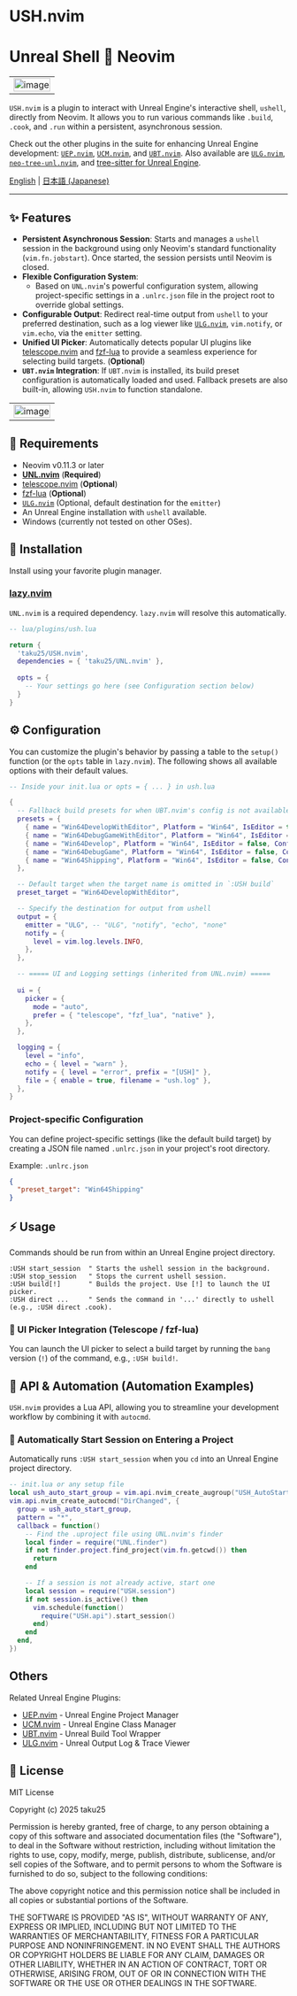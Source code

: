 # USH.nvim

# Unreal Shell 💓 Neovim

 
<table>
<tr>
 <td><div align=center><img width="100%" alt="image" src="https://github.com/user-attachments/assets/d18ba4cb-2da1-4ac4-8b9f-8c150cdccf8f" /></div></td>
</tr>
</table>


`USH.nvim` is a plugin to interact with Unreal Engine's interactive shell, `ushell`, directly from Neovim. It allows you to run various commands like `.build`, `.cook`, and `.run` within a persistent, asynchronous session.

Check out the other plugins in the suite for enhancing Unreal Engine development: [`UEP.nvim`](https://www.google.com/search?q=%5Bhttps://github.com/taku25/UEP.nvim%5D\(https://github.com/taku25/UEP.nvim\)), [`UCM.nvim`](https://www.google.com/search?q=%5Bhttps://github.com/taku25/UCM.nvim%5D\(https://github.com/taku25/UCM.nvim\)), and [`UBT.nvim`](https://www.google.com/search?q=%5Bhttps://github.com/taku25/UBT.nvim%5D\(https://github.com/taku25/UBT.nvim\)).
Also available are [`ULG.nvim`](https://www.google.com/search?q=%5Bhttps://github.com/taku25/ULG.nvim%5D\(https://github.com/taku25/ULG.nvim\)), [`neo-tree-unl.nvim`](https://www.google.com/search?q=%5Bhttps://github.com/taku25/neo-tree-unl.nvim%5D\(https://github.com/taku25/neo-tree-unl.nvim\)), and [tree-sitter for Unreal Engine](https://github.com/taku25/tree-sitter-unreal-cpp).

[English](https://www.google.com/search?q=./README.md) | [日本語 (Japanese)](https://www.google.com/search?q=./README_ja.md)

-----

## ✨ Features

  * **Persistent Asynchronous Session**: Starts and manages a `ushell` session in the background using only Neovim's standard functionality (`vim.fn.jobstart`). Once started, the session persists until Neovim is closed.
  * **Flexible Configuration System**:
      * Based on `UNL.nvim`'s powerful configuration system, allowing project-specific settings in a `.unlrc.json` file in the project root to override global settings.
  * **Configurable Output**: Redirect real-time output from `ushell` to your preferred destination, such as a log viewer like [`ULG.nvim`](https://www.google.com/search?q=%5Bhttps://github.com/taku25/ULG.nvim%5D\(https://github.com/taku25/ULG.nvim\)), `vim.notify`, or `vim.echo`, via the `emitter` setting.
  * **Unified UI Picker**: Automatically detects popular UI plugins like [telescope.nvim](https://github.com/nvim-telescope/telescope.nvim) and [fzf-lua](https://github.com/ibhagwan/fzf-lua) to provide a seamless experience for selecting build targets. (**Optional**)
  * **`UBT.nvim` Integration**: If `UBT.nvim` is installed, its build preset configuration is automatically loaded and used. Fallback presets are also built-in, allowing `USH.nvim` to function standalone.

<table>
<tr>
 <td><div align=center><img width="100%" alt="image" src="https://github.com/user-attachments/assets/a90aabc2-41f0-464f-94e5-d679adb44bf6" /></div></td>
</tr>
</table>

## 🔧 Requirements

  * Neovim v0.11.3 or later
  * **[UNL.nvim](https://github.com/taku25/UNL.nvim)** (**Required**)
  * [telescope.nvim](https://github.com/nvim-telescope/telescope.nvim) (**Optional**)
  * [fzf-lua](https://github.com/ibhagwan/fzf-lua) (**Optional**)
  * [`ULG.nvim`](https://www.google.com/search?q=%5Bhttps://github.com/taku25/ULG.nvim%5D\(https://github.com/taku25/ULG.nvim\)) (Optional, default destination for the `emitter`)
  * An Unreal Engine installation with `ushell` available.
  * Windows (currently not tested on other OSes).

## 🚀 Installation

Install using your favorite plugin manager.

### [lazy.nvim](https://github.com/folke/lazy.nvim)

`UNL.nvim` is a required dependency. `lazy.nvim` will resolve this automatically.

```lua
-- lua/plugins/ush.lua

return {
  'taku25/USH.nvim',
  dependencies = { 'taku25/UNL.nvim' },
  
  opts = {
    -- Your settings go here (see Configuration section below)
  }
}
```

## ⚙️ Configuration

You can customize the plugin's behavior by passing a table to the `setup()` function (or the `opts` table in `lazy.nvim`).
The following shows all available options with their default values.

```lua
-- Inside your init.lua or opts = { ... } in ush.lua

{
  -- Fallback build presets for when UBT.nvim's config is not available
  presets = {
    { name = "Win64DevelopWithEditor", Platform = "Win64", IsEditor = true, Configuration = "Development" },
    { name = "Win64DebugGameWithEditor", Platform = "Win64", IsEditor = true, Configuration = "DebugGame" },
    { name = "Win64Develop", Platform = "Win64", IsEditor = false, Configuration = "Development" },
    { name = "Win64DebugGame", Platform = "Win64", IsEditor = false, Configuration = "DebugGame" },
    { name = "Win64Shipping", Platform = "Win64", IsEditor = false, Configuration = "Shipping" },
  },

  -- Default target when the target name is omitted in `:USH build`
  preset_target = "Win64DevelopWithEditor",

  -- Specify the destination for output from ushell
  output = {
    emitter = "ULG", -- "ULG", "notify", "echo", "none"
    notify = {
      level = vim.log.levels.INFO,
    },
  },

  -- ===== UI and Logging settings (inherited from UNL.nvim) =====
  
  ui = {
    picker = {
      mode = "auto",
      prefer = { "telescope", "fzf_lua", "native" },
    },
  },

  logging = {
    level = "info",
    echo = { level = "warn" },
    notify = { level = "error", prefix = "[USH]" },
    file = { enable = true, filename = "ush.log" },
  },
}
```

### Project-specific Configuration

You can define project-specific settings (like the default build target) by creating a JSON file named `.unlrc.json` in your project's root directory.

Example: `.unlrc.json`

```json
{
  "preset_target": "Win64Shipping"
}
```

## ⚡ Usage

Commands should be run from within an Unreal Engine project directory.

```vim
:USH start_session  " Starts the ushell session in the background.
:USH stop_session   " Stops the current ushell session.
:USH build[!]       " Builds the project. Use [!] to launch the UI picker.
:USH direct ...     " Sends the command in '...' directly to ushell (e.g., :USH direct .cook).
```

### 💓 UI Picker Integration (Telescope / fzf-lua)

You can launch the UI picker to select a build target by running the `bang` version (`!`) of the command, e.g., `:USH build!`.

## 🤖 API & Automation (Automation Examples)

`USH.nvim` provides a Lua API, allowing you to streamline your development workflow by combining it with `autocmd`.

### 📂 Automatically Start Session on Entering a Project

Automatically runs `:USH start_session` when you `cd` into an Unreal Engine project directory.

```lua
-- init.lua or any setup file
local ush_auto_start_group = vim.api.nvim_create_augroup("USH_AutoStartSession", { clear = true })
vim.api.nvim_create_autocmd("DirChanged", {
  group = ush_auto_start_group,
  pattern = "*",
  callback = function()
    -- Find the .uproject file using UNL.nvim's finder
    local finder = require("UNL.finder")
    if not finder.project.find_project(vim.fn.getcwd()) then
      return
    end

    -- If a session is not already active, start one
    local session = require("USH.session")
    if not session.is_active() then
      vim.schedule(function()
        require("USH.api").start_session()
      end)
    end
  end,
})
```

## Others

Related Unreal Engine Plugins:

  * [UEP.nvim](https://github.com/taku25/UEP.nvim) - Unreal Engine Project Manager
  * [UCM.nvim](https://github.com/taku25/UCM.nvim) - Unreal Engine Class Manager
  * [UBT.nvim](https://github.com/taku25/UBT.nvim) - Unreal Build Tool Wrapper
  * [ULG.nvim](https://github.com/taku25/ULG.nvim) - Unreal Output Log & Trace Viewer

## 📜 License

MIT License

Copyright (c) 2025 taku25

Permission is hereby granted, free of charge, to any person obtaining a copy
of this software and associated documentation files (the "Software"), to deal
in the Software without restriction, including without limitation the rights
to use, copy, modify, merge, publish, distribute, sublicense, and/or sell
copies of the Software, and to permit persons to whom the Software is
furnished to do so, subject to the following conditions:

The above copyright notice and this permission notice shall be included in all
copies or substantial portions of the Software.

THE SOFTWARE IS PROVIDED "AS IS", WITHOUT WARRANTY OF ANY, EXPRESS OR
IMPLIED, INCLUDING BUT NOT LIMITED TO THE WARRANTIES OF MERCHANTABILITY,
FITNESS FOR A PARTICULAR PURPOSE AND NONINFRINGEMENT. IN NO EVENT SHALL THE
AUTHORS OR COPYRIGHT HOLDERS BE LIABLE FOR ANY CLAIM, DAMAGES OR OTHER
LIABILITY, WHETHER IN AN ACTION OF CONTRACT, TORT OR OTHERWISE, ARISING FROM,
OUT OF OR IN CONNECTION WITH THE SOFTWARE OR THE USE OR OTHER DEALINGS IN THE
SOFTWARE.

